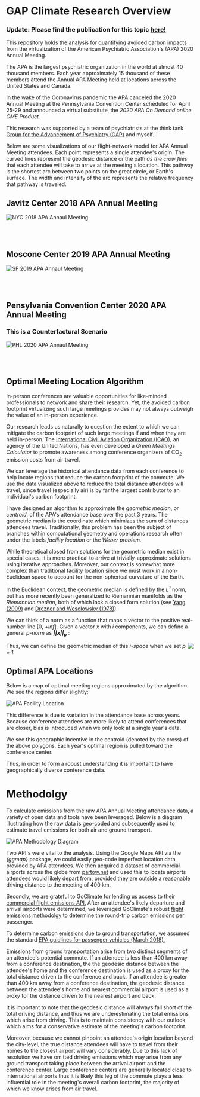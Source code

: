 # GAP Climate Research Overview

### Update: Please find the publication for this topic [here!](https://jamanetwork.com/journals/jamanetworkopen/fullarticle/2775666#figure-table-tab)


This repository holds the analysis for quantifying avoided carbon impacts from the virtualization of the American Psychiatric Association's (APA) 2020 Annual Meeting. 

The APA is the largest psychiatric organization in the world at almost 40 thousand members. Each year approximately 15 thousand of these members attend the Annual APA Meeting held at locations across the United States and Canada.

In the wake of the Coronavirus pandemic the APA canceled the 2020 Annual Meeting at the Pennsylvania Convention Center scheduled for April 25-29 and announced a virtual substitute, the *2020 APA On Demand online CME Product.*

This research was supported by a team of psychiatrists at the think tank [Group for the Advancement of Psychiatry (GAP)](https://ourgap.org) and myself.

Below are some visualizations of our flight-network model for APA Annual Meeting attendees. Each point represents a single attendee's origin. The curved lines represent the geodesic distance or the path *as the crow flies* that each attendee will take to arrive at the meeting's location. This pathway is the shortest arc between two points on the great circle, or Earth's surface. The width and intensity of the arc represents the relative frequency that pathway is traveled.

## Javitz Center 2018 APA Annual Meeting

![NYC 2018 APA Annaul Meeting](/images/NYC2018.jpg)

<br />
<br />

## Moscone Center 2019 APA Annual Meeting

![SF 2019 APA Annaul Meeting](/images/SF2019.jpg)

<br />
<br />

## Pensylvania Convention Center 2020 APA Annual Meeting 

### This is a Counterfactural Scenario

![PHL 2020 APA Annaul Meeting](/images/PHL2020.jpg)

<br />
<br />

## Optimal Meeting Location Algorithm

In-person conferences are valuable opportunities for like-minded professionals to network and share their research. Yet, the avoided carbon footprint virtualizing such large meetings provides may not always outweigh the value of an in-person experience.

Our research leads us naturally to question the extent to which we can mitigate the carbon footprint of such large meetings if and when they are held in-person. The [International Civil Aviation Organization (ICAO)](https://www.icao.int/), an agency of the United Nations, has even developed a *Green Meetings Calculator* to promote awareness among conference organizers of CO<sub>2</sub> emission costs from air travel.

We can leverage the historical attendance data from each conference to help locate regions that reduce the carbon footprint of the commute. We use the data visualized above to reduce the total distance attendees will travel, since travel (especially air) is by far the largest contributor to an individual's carbon footprint.

I have designed an algorithm to approximate the *geometric median*, or *centroid*, of the APA's attendance base over the past 3 years. The geometric median is the coordinate which minimizes the sum of distances attendees travel. Traditionally, this problem has been the subject of branches within computational geometry and operations research often under the labels *facility location* or the *Weber problem.*

While theoretical closed from solutions for the geometric median exist in special cases, it is more practical to arrive at trivially-approximate solutions using iterative approaches. Moreover, our context is somewhat more complex than traditional facility location since we must work in a non-Euclidean space to account for the non-spherical curvature of the Earth.

In the Euclidean context, the geometric median is defined by the *L<sup>1</sup>* norm, but has more recently been generalized to Riemannian manifolds as the *Riemannian median*, both of which lack a closed form solution (see [Yang (2009)](https://www.google.com/url?sa=t&rct=j&q=&esrc=s&source=web&cd=&cad=rja&uact=8&ved=2ahUKEwirhdPqtrPqAhWSOn0KHRCCCvkQFjABegQIARAB&url=https%3A%2F%2Farxiv.org%2Fabs%2F0911.3474&usg=AOvVaw2Vb8S3kgGuxSr7QtcKzFS9) and [Drezner and Wesolowsky (1978)](https://www.jstor.org/stable/3009474?seq=1)).

We can think of a norm as a function that maps a vector to the positive real-number line [0, *+inf*]. Given a vector *x* with *i* components, we can define a general *p-norm* as ***||x||<sub>p</sub>*** :

<img style="float: right; text-align: center;" src="https://render.githubusercontent.com/render/math?math=||x||_p = \left( \sum_i|x_i|^p \right)^{\frac{1}{p}}">

Thus, we can define the geometric median of this *i-space* when we set *p = 1.*

## Optimal APA Locations

Below is a map of optimal meeting regions approximated by the algorithm. We see the regions differ slightly: 

![APA Facility Location](/images/Facility-Location.jpg)

This difference is due to variation in the attendance base across years. Because conference attendees are more likely to attend conferences that are closer, bias is introduced when we only look at a single year's data. 

We see this geographic incentive in the centroid (denoted by the cross) of the above polygons. Each year's optimal region is pulled toward the conference center.

Thus, in order to form a robust understanding it is important to have geographically diverse conference data.

# Methodolgy

To calculate emissions from the raw APA Annual Meeting attendance data, a variety of open data and tools have been leveraged. Below is a diagram illustrating how the raw data is geo-coded and subsequently used to estimate travel emissions for both air and ground transport. 

![APA Methodology Diagram](/images/APA-Flow-Diagram.jpg)

Two API's were vital to the analysis. Using the Google Maps API via the _{ggmap}_ package, we could easily geo-code imperfect location data provided by APA attendees. We then acquired a dataset of commercial airports across the globe from [partow.net](https://www.partow.net/miscellaneous/airportdatabase/) and used this to locate airports attendees would likely depart from, provided they are outside a reasonable driving distance to the meeting of 400 km. 

Secondly, we are grateful to GoClimate for lending us access to their [commercial flight emissions API.](https://api.goclimate.com/docs) After an attendee's likely departure and arrival airports were determined, we leveraged GoClimate's robust [flight emissions methodolgy](https://www.goclimate.com/blog/wp-content/uploads/2019/04/Calculations-in-GoClimateNeutral-Flight-Footprint-API.pdf) to determine the round-trip carbon emissions per passenger.

To determine carbon emissions due to ground transportation, we assumed the standard [EPA guidlines for passenger vehicles (March 2018).](https://nepis.epa.gov/Exe/ZyNET.exe/P100U8YT.TXT?ZyActionD=ZyDocument&Client=EPA&Index=2016+Thru+2020&Docs=&Query=&Time=&EndTime=&SearchMethod=1&TocRestrict=n&Toc=&TocEntry=&QField=&QFieldYear=&QFieldMonth=&QFieldDay=&IntQFieldOp=0&ExtQFieldOp=0&XmlQuery=&File=D%3A%5Czyfiles%5CIndex%20Data%5C16thru20%5CTxt%5C00000007%5CP100U8YT.txt&User=ANONYMOUS&Password=anonymous&SortMethod=h%7C-&MaximumDocuments=1&FuzzyDegree=0&ImageQuality=r75g8/r75g8/x150y150g16/i425&Display=hpfr&DefSeekPage=x&SearchBack=ZyActionL&Back=ZyActionS&BackDesc=Results%20page&MaximumPages=1&ZyEntry=1&SeekPage=x&ZyPURL) 

Emissions from ground transportation arise from two distinct segments of an attendee's potential commute.
If an attendee is less than 400 km away from a conference destination, the the geodesic distance between the attendee's home and the conference destination is used as a proxy for the total distance driven to the conference and back. If an attendee is greater than 400 km away from a conference destination, the geodesic distance between the attendee's home and nearest commercial airport is used as a proxy for the distance driven to the nearest airport and back.

It is important to note that the geodesic distance will always fall short of the total driving distance, and thus we are underestimating the total emissions which arise from driving. This is to maintain consistency with our outlook which aims for a conservative estimate of the meeting's carbon footprint. 

Moreover, because we cannot pinpoint an attendee's origin location beyond the city-level, the true distance attendees will have to travel from their homes to the closest airport will vary considerably. Due to this lack of resolution we have omitted driving emissions which may arise from any ground transport taking place between the arrival airport and the conference center. Large conference centers are generally located close to international airports thus it is likely this leg of the commute plays a less influential role in the meeting's overall carbon footprint, the majority of which we know arises from air travel. 
